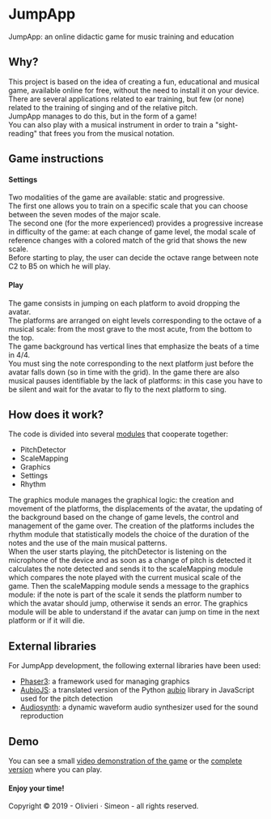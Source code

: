 # JumpApp
JumpApp: an online didactic game for music training and education

## Why?
This project is based on the idea of creating a fun, educational and musical game, available online for free, without the need to install it on your device.  
There are several applications related to ear training, but few (or none) related to the training of singing and of the relative pitch.  
JumpApp manages to do this, but in the form of a game!  
You can also play with a musical instrument in order to train a "sight-reading" that frees you from the musical notation.

## Game instructions
#### Settings
Two modalities of the game are available: static and progressive.  
The first one allows you to train on a specific scale that you can choose between the seven modes of the major scale.  
The second one (for the more experienced) provides a progressive increase in difficulty of the game: at each change of game level, the modal scale of reference changes with a colored match of the grid that shows the new scale.  
Before starting to play, the user can decide the octave range between note C2 to B5 on which he will play.

#### Play
The game consists in jumping on each platform to avoid dropping the avatar.  
The platforms are arranged on eight levels corresponding to the octave of a musical scale: from the most grave to the most acute, from the bottom to the top.  
The game background has vertical lines that emphasize the beats of a time in 4/4.  
You must sing the note corresponding to the next platform just before the avatar falls down (so in time with the grid). In the game there are also musical pauses identifiable by the lack of platforms: in this case you have to be silent and wait for the avatar to fly to the next platform to sing.

## How does it work?
The code is divided into several [modules](https://github.com/maeprojects/jumpapp/blob/master/modulesUML.png) that cooperate together:  
  * PitchDetector
  * ScaleMapping
  * Graphics
  * Settings
  * Rhythm

The graphics module manages the graphical logic: the creation and movement of the platforms, the displacements of the avatar, the updating of the background based on the change of game levels, the control and management of the game over. The creation of the platforms includes the rhythm module that statistically models the choice of the duration of the notes and the use of the main musical patterns.   
When the user starts playing, the pitchDetector is listening on the microphone of the device and as soon as a change of pitch is detected it calculates the note detected and sends it to the scaleMapping module which compares the note played with the current musical scale of the game. Then the scaleMapping module sends a message to the graphics module: if the note is part of the scale it sends the platform number to which the avatar should jump, otherwise it sends an error. The graphics module will be able to understand if the avatar can jump on time in the next platform or if it will die.

## External libraries
For JumpApp development, the following external libraries have been used:
  * [Phaser3](https://phaser.io/phaser3): a framework used for managing graphics
  * [AubioJS](https://github.com/qiuxiang/aubiojs): a translated version of the Python [aubio](https://aubio.org) library in JavaScript used for the pitch detection
  * [Audiosynth](https://github.com/keithwhor/audiosynth): a dynamic waveform audio synthesizer used for the sound reproduction

## Demo
You can see a small [video demonstration of the game](https://jumpapp.surge.sh/demo_JumpApp.mp4) or the [complete version](https://jumpapp.surge.sh) where you can play.
#### Enjoy your time!

Copyright © 2019 - Olivieri · Simeon - all rights reserved.


